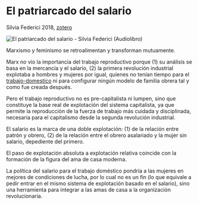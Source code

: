# El patriarcado del salario

Silvia Federici 2018, [zotero](zotero://select/items/@federici2018)

![El patriarcado del salario - Silvia Federici (Audiolibro)](https://youtu.be/xVR7IU_GKxs)

Marxismo y feminismo se retroalimentan y transforman mutuamente.

Marx no vio la importancia del trabajo reproductivo porque (1) su análisis se basa en la mercancía y el salario, (2) la primera revolución industrial explotaba a hombres y mujeres por igual, quienes no tenían tiempo para el [trabajo-domestico](trabajo-domestico.md) ni para configurar ningún modelo de familia obrera tal y como fue creada después.

Pero el trabajo reproductivo no es pre-capitalista ni lumpen, sino que constituye la base real de explotación del sistema capitalista, ya que permite la reproducción de la fuerza de trabajo más cuidada y disciplinada, necesaria para el capitalismo desde la segunda revolución industrial.

El salario es la marca de una doble explotación: (1) de la relación entre patrón y obrero, (2) de la relación entre el obrero asalariado y la mujer sin salario, depediente del primero.

El paso de explotación absoluta a explotación relativa coincide con la formación de la figura del ama de casa moderna.

La política del salario para el trabajo doméstico pondría a las mujeres en mejores de condiciones de lucha, por lo cual no es un fin (lo que equivale a pedir entrar en el mismo sistema de explotación basado en el salario), sino una herramienta para integrar a las amas de casa a la organización revolucionaria.
